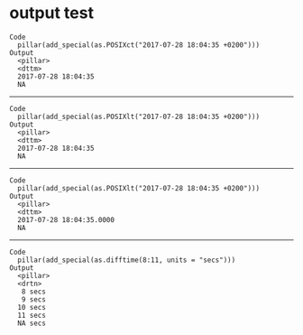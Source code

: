 # output test

    Code
      pillar(add_special(as.POSIXct("2017-07-28 18:04:35 +0200")))
    Output
      <pillar>
      <dttm>             
      2017-07-28 18:04:35
      NA                 

---

    Code
      pillar(add_special(as.POSIXlt("2017-07-28 18:04:35 +0200")))
    Output
      <pillar>
      <dttm>             
      2017-07-28 18:04:35
      NA                 

---

    Code
      pillar(add_special(as.POSIXlt("2017-07-28 18:04:35 +0200")))
    Output
      <pillar>
      <dttm>                  
      2017-07-28 18:04:35.0000
      NA                      

---

    Code
      pillar(add_special(as.difftime(8:11, units = "secs")))
    Output
      <pillar>
      <drtn> 
       8 secs
       9 secs
      10 secs
      11 secs
      NA secs

